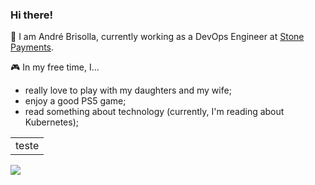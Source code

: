 ### Hi there! 

:construction_worker: I am André Brisolla, currently working as a DevOps Engineer at <a href="https://github.com/stonepayments">Stone Payments</a>.


:video_game: In my free time, I...
  - really love to play with my daughters and my wife;
  - enjoy a good PS5 game;
  - read something about technology (currently, I'm reading about Kubernetes);




<table border="0px">
  <tr><td>teste</td></tr>
</table>

<img onclick="alert()" src="https://img.shields.io/badge/Gmail-D14836?style=for-the-badge&logo=gmail&logoColor=white">
